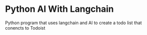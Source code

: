 # Python AI With Langchain
Python program that uses langchain and AI to create a todo list that conencts to Todoist
